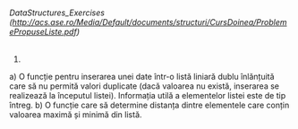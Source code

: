 ###### DataStructures_Exercises (http://acs.ase.ro/Media/Default/documents/structuri/CursDoinea/ProblemePropuseListe.pdf)
1.
a) O funcție pentru inserarea unei date într-o listă liniară dublu înlănțuită care să nu permită valori duplicate (dacă valoarea nu există, inserarea se realizează la începutul listei). Informația utilă a elementelor listei este de tip întreg. 
b) O funcție care să determine distanța dintre elementele care conțin valoarea maximă și minimă din listă.
